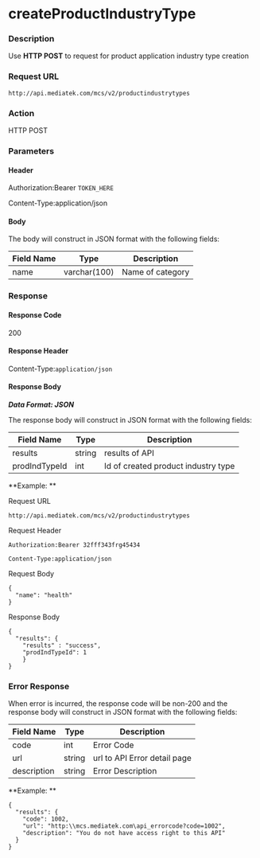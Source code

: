 # createProductIndustryType

### Description

Use **HTTP POST** to request for product application industry type creation

### Request URL

```
http://api.mediatek.com/mcs/v2/productindustrytypes
```

### Action
HTTP POST

### Parameters

#### Header

Authorization:Bearer `TOKEN_HERE`

Content-Type:application/json

#### Body

The body will construct in JSON format with the following fields:

| Field Name | Type |Description|
| --- | --- | --- |
| name | varchar(100) | Name of category ||


### Response

#### Response Code
200

#### Response Header

Content-Type:`application/json`
#### Response Body

***Data Format: JSON***

The response body will construct in JSON format with the following fields:

| Field Name | Type |Description|
| --- | --- | --- |
| results | string | results of API
|prodIndTypeId | int | Id of created product industry type ||

**Example: **

Request URL
```
http://api.mediatek.com/mcs/v2/productindustrytypes
```

Request Header

```
Authorization:Bearer 32fff343frg45434

Content-Type:application/json
```

Request Body

```
{
  "name": "health"
}
```

Response Body

```
{
  "results": {
    "results" : "success",
    "prodIndTypeId": 1
    }
}
```

### Error Response

When error is incurred, the response code will be non-200 and the response body will construct in JSON format with the following fields:

| Field Name | Type |Description|
| --- | --- | --- |
| code | int | Error Code |
| url | string | url to API Error detail page |
| description | string | Error Description |

**Example: **
```
{
  "results": {
    "code": 1002,
    "url": "http:\\mcs.mediatek.com\api_errorcode?code=1002",
    "description": "You do not have access right to this API"
  }
}
```




